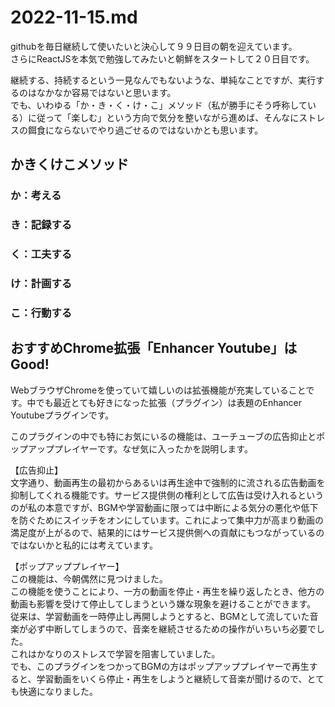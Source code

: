 # 2022-11-15.md

githubを毎日継続して使いたいと決心して９９日目の朝を迎えています。  
さらにReactJSを本気で勉強してみたいと朝鮮をスタートして２０日目です。　　

継続する、持続するという一見なんでもないような、単純なことですが、実行するのはなかなか容易ではないと思います。  
でも、いわゆる「か・き・く・け・こ」メソッド（私が勝手にそう呼称している）に従って「楽しむ」という方向で気分を整いながら進めば、そんなにストレスの餌食にならないでやり過ごせるのではないかとも思います。

## かきくけこメソッド

### か：考える

### き：記録する

### く：工夫する

### け：計画する

### こ：行動する

## おすすめChrome拡張「Enhancer Youtube」はGood!

WebブラウザChromeを使っていて嬉しいのは拡張機能が充実していることです。中でも最近とても好きになった拡張（プラグイン）は表題のEnhancer　Youtubeプラグインです。  

このプラグインの中でも特にお気にいるの機能は、ユーチューブの広告抑止とポップアッププレイヤーです。なぜ気に入ったかを説明します。

【広告抑止】   
文字通り、動画再生の最初からあるいは再生途中で強制的に流される広告動画を抑制してくれる機能です。サービス提供側の権利として広告は受け入れるというのが私の本意ですが、BGMや学習動画に限っては中断による気分の悪化や低下を防ぐためにスイッチをオンにしています。これによって集中力が高まり動画の満足度が上がるので、結果的にはサービス提供側への貢献にもつながっているのではないかと私的には考えています。  

【ポップアッププレイヤー】  
この機能は、今朝偶然に見つけました。  
この機能を使うことにより、一方の動画を停止・再生を繰り返したとき、他方の動画も影響を受けて停止してしまうという嫌な現象を避けることができます。  
従来は、学習動画を一時停止し再開しようとすると、BGMとして流していた音楽が必ず中断してしまうので、音楽を継続させるための操作がいちいち必要でした。  
これはかなりのストレスで学習を阻害していました。  
でも、このプラグインをつかってBGMの方はポップアッププレイヤーで再生すると、学習動画をいくら停止・再生をしようと継続して音楽が聞けるので、とても快適になりました。　　



